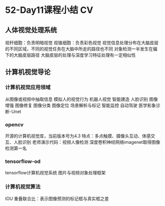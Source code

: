 # 52-Day11课程小结 CV
## 人体视觉处理系统
视杆细胞：负责明暗视觉
视锥细胞：负责彩色视觉
视觉信息处理分布在大脑皮层的不同区域，不同的视觉任务在大脑中所走的路径也不同
对象检测一半发生在偏下的大脑皮层路径
大脑皮层的处理与深度学习特征处理有一定相似性
## 计算机视觉导论
### 计算机视觉应用领域
从图像或视频中抽取信息
模拟人的视觉行为
机器人视觉
智能建造
人脸识别
图像增强
图像修复
图像分类
图像定位
场景解析与标记
智能监控
自动驾驶
医学影象诊断-Unet
### opencv
开源的计算机视觉库，当前版本号为4.3
特点：多点触摸、摄像头互动、体感交互、人脸识别
老师演示代码：视频人像检测
深度卷积神经网络imagenet取得图像检测第一名
### tensorflow-od
tensorflow计算机视觉系统
图片与视频对象处理框架
### 计算机视觉算法
IOU 重叠联合比：表示图像预测的标记框与真实框之差






